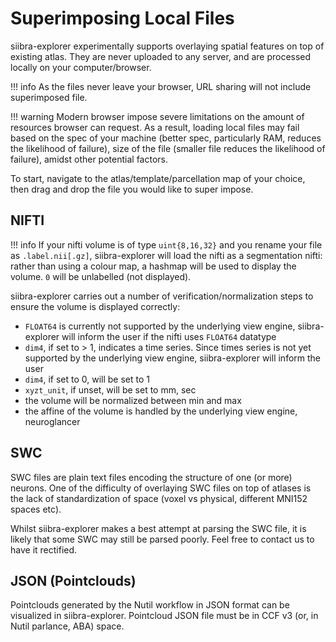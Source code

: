 # Superimposing Local Files

siibra-explorer experimentally supports overlaying spatial features on top of existing atlas. They are never uploaded to any server, and are processed locally on your computer/browser.

!!! info
	As the files never leave your browser, URL sharing will not include superimposed file.

!!! warning
	Modern browser impose severe limitations on the amount of resources browser can request. As a result, loading local files may fail based on the spec of your machine (better spec, particularly RAM, reduces the likelihood of failure), size of the file (smaller file reduces the likelihood of failure), amidst other potential factors.

To start, navigate to the atlas/template/parcellation map of your choice, then drag and drop the file you would like to super impose.

## NIFTI

!!! info
	If your nifti volume is of type `uint{8,16,32}` and you rename your file as `.label.nii[.gz]`, siibra-explorer will load the nifti as a segmentation nifti: rather than using a colour map, a hashmap will be used to display the volume. `0` will be unlabelled (not displayed).

siibra-explorer carries out a number of verification/normalization steps to ensure the volume is displayed correctly:

- `FLOAT64` is currently not supported by the underlying view engine, siibra-explorer will inform the user if the nifti uses `FLOAT64` datatype
- `dim4`, if set to > 1, indicates a time series. Since times series is not yet supported by the underlying view engine, siibra-explorer will inform the user
- `dim4`, if set to 0, will be set to 1
- `xyzt_unit`, if unset, will be set to mm, sec
- the volume will be normalized between min and max
- the affine of the volume is handled by the underlying view engine, neuroglancer

## SWC

SWC files are plain text files encoding the structure of one (or more) neurons. One of the difficulty of overlaying SWC files on top of atlases is the lack of standardization of space (voxel vs physical, different MNI152 spaces etc). 

Whilst siibra-explorer makes a best attempt at parsing the SWC file, it is likely that some SWC may still be parsed poorly. Feel free to contact us to have it rectified.

## JSON (Pointclouds)

Pointclouds generated by the Nutil workflow in JSON format  can be visualized in siibra-explorer. Pointcloud JSON file must be in CCF v3 (or, in Nutil parlance, ABA) space.
